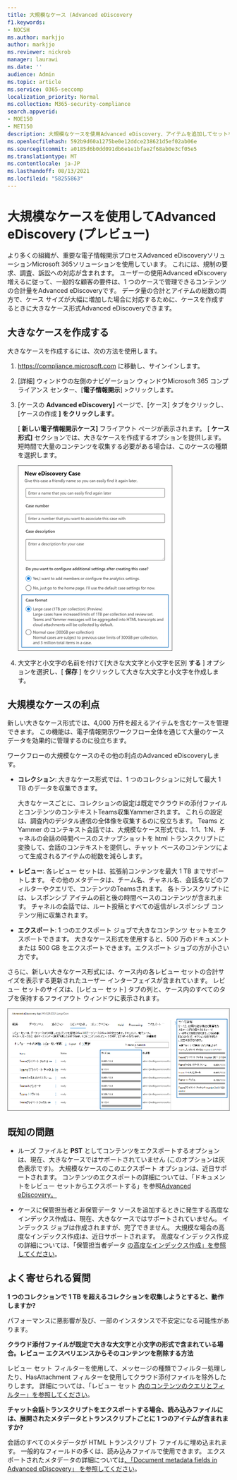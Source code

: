 ```yaml
---
title: 大規模なケース (Advanced eDiscovery
f1.keywords:
- NOCSH
ms.author: markjjo
author: markjjo
ms.reviewer: nickrob
manager: laurawi
ms.date: ''
audience: Admin
ms.topic: article
ms.service: O365-seccomp
localization_priority: Normal
ms.collection: M365-security-compliance
search.appverid:
- MOE150
- MET150
description: 大規模なケースを使用Advanced eDiscovery、アイテムを追加してセットを確認し、その他の制限を増やします。
ms.openlocfilehash: 592b9d60a1275be0e12ddce238621d5ef02ab06e
ms.sourcegitcommit: a0185d6b0dd091db6e1e1bfae2f68ab0e3cf05e5
ms.translationtype: MT
ms.contentlocale: ja-JP
ms.lasthandoff: 08/13/2021
ms.locfileid: "58255863"
---
```

# <a name="use-large-cases-in-advanced-ediscovery-preview"></a>大規模なケースを使用してAdvanced eDiscovery (プレビュー)

より多くの組織が、重要な電子情報開示プロセスAdvanced eDiscoveryソリューションMicrosoft 365ソリューションを使用しています。 これには、規制の要求、調査、訴訟への対応が含まれます。 ユーザーの使用Advanced eDiscovery増えるに従って、一般的な顧客の要件は、1 つのケースで管理できるコンテンツの合計量をAdvanced eDiscoveryです。 データ量の合計とアイテムの総数の両方で、ケース サイズが大幅に増加した場合に対応するために、ケースを作成するときに大きなケース形式Advanced eDiscoveryできます。  

## <a name="create-a-large-case"></a>大きなケースを作成する

大きなケースを作成するには、次の方法を使用します。

1. <https://compliance.microsoft.com> に移動し、サインインします。

2. [詳細] ウィンドウの左側のナビゲーション ウィンドウMicrosoft 365 コンプライアンス センター、[**電子情報開示**] >クリックします。

3. [ケースの **Advanced eDiscovery]** ページで、[ケース] タブをクリックし、[ケースの作成 **] をクリックします**。

   [ **新しい電子情報開示ケース]** フライアウト ページが表示されます。 [ **ケース形式]** セクションでは、大きなケースを作成するオプションを提供します。 短時間で大量のコンテンツを収集する必要がある場合は、このケースの種類を選択します。

   ![[新しい電子情報開示ケース] ページの大きなケース オプション](..\media\AeDLargeCases1.png)

4. 大文字と小文字の名前を付けて[大きな大文字と小文字を区別 **する** ] オプションを選択し、[ **保存** ] をクリックして大きな大文字と小文字を作成します。

## <a name="benefits-of-large-cases"></a>大規模なケースの利点

新しい大きなケース形式では、4,000 万件を超えるアイテムを含むケースを管理できます。 この機能は、電子情報開示ワークフロー全体を通じて大量のケース データを効果的に管理するのに役立ちます。

ワークフローの大規模なケースのその他の利点のAdvanced eDiscoveryします。

- **コレクション**: 大きなケース形式では、1 つのコレクションに対して最大 1 TB のデータを収集できます。 

   大きなケースごとに、コレクションの設定は既定でクラウドの添付ファイルとコンテンツのコンテキストTeams収集Yammerされます。 これらの設定は、調査内のデジタル通信の全体像を収集するのに役立ちます。 Teams と Yammer のコンテキスト会話では、大規模なケース形式では、1:1、1:N、チャネルの会話の時間ベースのスナップショットを html トランスクリプトに変換して、会話のコンテキストを提供し、チャット ベースのコンテンツによって生成されるアイテムの総数を減らします。  

- **レビュー**: 各レビュー セットは、拡張前コンテンツを最大 1 TB までサポートします。 その他のメタデータは、チーム名、チャネル名、会話名などのフィルターやクエリで、コンテンツのTeamsされます。 各トランスクリプトには、レスポンシブ アイテムの前と後の時間ベースのコンテンツが含まれます。 チャネルの会話では、ルート投稿とすべての返信がレスポンシブ コンテンツ用に収集されます。  

- **エクスポート**: 1 つのエクスポート ジョブで大きなコンテンツ セットをエクスポートできます。 大きなケース形式を使用すると、500 万のドキュメントまたは 500 GB をエクスポートできます。エクスポート ジョブの方が小さい方です。

さらに、新しい大きなケース形式には、ケース内の各レビュー セットの合計サイズを表示する更新されたユーザー インターフェイスが含まれています。 レビュー セットのサイズは、[レビュー セット] タブの列と、ケース内のすべてのタブを保持するフライアウト ウィンドウに表示されます。

![ユーザー インターフェイスでの大Advanced eDiscovery統計](..\media\LargeCaseUI.png)

## <a name="known-issues"></a>既知の問題

- ルーズ ファイルと **PST** としてコンテンツをエクスポートするオプションは、現在、大きなケースではサポートされていません (このオプションは灰色表示です)。 大規模なケースのこのエクスポート オプションは、近日サポートされます。 コンテンツのエクスポートの詳細については、「ドキュメントをレビュー セットからエクスポートする」を参照[Advanced eDiscovery。](export-documents-from-review-set.md)

- ケースに保管担当者と非保管データ ソースを追加するときに発生する高度なインデックス作成は、現在、大きなケースではサポートされていません。 インデックス ジョブは作成されますが、完了できません。 大規模な場合の高度なインデックス作成は、近日サポートされます。 高度なインデックス作成の詳細については、「保管担当者データ [の高度なインデックス作成」を参照してください](indexing-custodian-data.md)。

## <a name="frequently-asked-questions"></a>よく寄せられる質問

**1 つのコレクションで 1 TB を超えるコレクションを収集しようとすると、動作しますか?**

パフォーマンスに悪影響が及び、一部のインスタンスで不安定になる可能性があります。

**クラウド添付ファイルが既定で大きな大文字と小文字の形式で含まれている場合。レビュー エクスペリエンスからそのコンテンツを削除する方法**  

レビュー セット フィルターを使用して、メッセージの種類でフィルター処理したり、HasAttachment フィルターを使用してクラウド添付ファイルを除外したりします。 詳細については、「レビュー セット [内のコンテンツのクエリとフィルター」を参照してください](review-set-search.md)。

**チャット会話トランスクリプトをエクスポートする場合、読み込みファイルには、展開されたメタデータとトランスクリプトごとに 1 つのアイテムが含まれますか?**

会話のすべてのメタデータが HTML トランスクリプト ファイルに埋め込まれます。  一般的なフィールドの多くは、読み込みファイルで使用できます。 エクスポートされたメタデータの詳細については[、「Document metadata fields in Advanced eDiscovery」 を参照してください](document-metadata-fields-in-Advanced-eDiscovery.md)。

